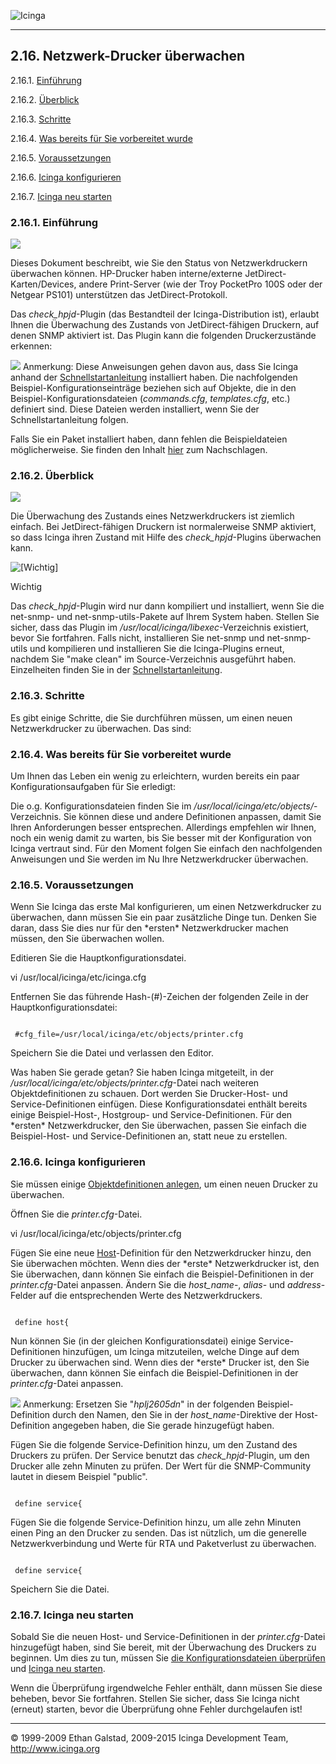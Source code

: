  ![Icinga](../images/logofullsize.png "Icinga") 

* * * * *

2.16. Netzwerk-Drucker überwachen
---------------------------------

2.16.1. [Einführung](monitoring-printers.md#introduction)

2.16.2. [Überblick](monitoring-printers.md#overview)

2.16.3. [Schritte](monitoring-printers.md#steps)

2.16.4. [Was bereits für Sie vorbereitet
wurde](monitoring-printers.md#whatsdone)

2.16.5. [Voraussetzungen](monitoring-printers.md#prerequisites)

2.16.6. [Icinga konfigurieren](monitoring-printers.md#configicinga)

2.16.7. [Icinga neu starten](monitoring-printers.md#restarticinga)

### 2.16.1. Einführung

![](../images/printer.png)

Dieses Dokument beschreibt, wie Sie den Status von Netzwerkdruckern
überwachen können. HP-Drucker haben interne/externe
JetDirect-Karten/Devices, andere Print-Server (wie der Troy PocketPro
100S oder der Netgear PS101) unterstützen das JetDirect-Protokoll.

Das *check\_hpjd*-Plugin (das Bestandteil der Icinga-Distribution ist),
erlaubt Ihnen die Überwachung des Zustands von JetDirect-fähigen
Druckern, auf denen SNMP aktiviert ist. Das Plugin kann die folgenden
Druckerzustände erkennen:










![](../images/note.gif) Anmerkung: Diese Anweisungen gehen davon aus,
dass Sie Icinga anhand der
[Schnellstartanleitung](quickstart.md "2.3. Schnellstart-Installationsanleitungen")
installiert haben. Die nachfolgenden Beispiel-Konfigurationseinträge
beziehen sich auf Objekte, die in den Beispiel-Konfigurationsdateien
(*commands.cfg*, *templates.cfg*, etc.) definiert sind. Diese Dateien
werden installiert, wenn Sie der Schnellstartanleitung folgen.

Falls Sie ein Paket installiert haben, dann fehlen die Beispieldateien
möglicherweise. Sie finden den Inhalt
[hier](sample-config.md "13.1. Beispielkonfigurationsdateien und Definitionen")
zum Nachschlagen.

### 2.16.2. Überblick

![](../images/monitoring-printers.png)

Die Überwachung des Zustands eines Netzwerkdruckers ist ziemlich
einfach. Bei JetDirect-fähigen Druckern ist normalerweise SNMP
aktiviert, so dass Icinga ihren Zustand mit Hilfe des
*check\_hpjd*-Plugins überwachen kann.

![[Wichtig]](../images/important.png)

Wichtig

Das *check\_hpjd*-Plugin wird nur dann kompiliert und installiert, wenn
Sie die net-snmp- und net-snmp-utils-Pakete auf Ihrem System haben.
Stellen Sie sicher, dass das Plugin im
*/usr/local/icinga/libexec*-Verzeichnis existiert, bevor Sie fortfahren.
Falls nicht, installieren Sie net-snmp und net-snmp-utils und
kompilieren und installieren Sie die Icinga-Plugins erneut, nachdem Sie
"make clean" im Source-Verzeichnis ausgeführt haben. Einzelheiten finden
Sie in der
[Schnellstartanleitung](quickstart-icinga.md "2.4. Icinga-Schnellstart auf Linux").

### 2.16.3. Schritte

Es gibt einige Schritte, die Sie durchführen müssen, um einen neuen
Netzwerkdrucker zu überwachen. Das sind:




### 2.16.4. Was bereits für Sie vorbereitet wurde

Um Ihnen das Leben ein wenig zu erleichtern, wurden bereits ein paar
Konfigurationsaufgaben für Sie erledigt:



Die o.g. Konfigurationsdateien finden Sie im
*/usr/local/icinga/etc/objects/*-Verzeichnis. Sie können diese und
andere Definitionen anpassen, damit Sie Ihren Anforderungen besser
entsprechen. Allerdings empfehlen wir Ihnen, noch ein wenig damit zu
warten, bis Sie besser mit der Konfiguration von Icinga vertraut sind.
Für den Moment folgen Sie einfach den nachfolgenden Anweisungen und Sie
werden im Nu Ihre Netzwerkdrucker überwachen.

### 2.16.5. Voraussetzungen

Wenn Sie Icinga das erste Mal konfigurieren, um einen Netzwerkdrucker zu
überwachen, dann müssen Sie ein paar zusätzliche Dinge tun. Denken Sie
daran, dass Sie dies nur für den \*ersten\* Netzwerkdrucker machen
müssen, den Sie überwachen wollen.

Editieren Sie die Hauptkonfigurationsdatei.

 vi /usr/local/icinga/etc/icinga.cfg
</code></pre>

Entfernen Sie das führende Hash-(\#)-Zeichen der folgenden Zeile in der
Hauptkonfigurationsdatei:

<pre><code>
 #cfg_file=/usr/local/icinga/etc/objects/printer.cfg
</code></pre>

Speichern Sie die Datei und verlassen den Editor.

Was haben Sie gerade getan? Sie haben Icinga mitgeteilt, in der
*/usr/local/icinga/etc/objects/printer.cfg*-Datei nach weiteren
Objektdefinitionen zu schauen. Dort werden Sie Drucker-Host- und
Service-Definitionen einfügen. Diese Konfigurationsdatei enthält bereits
einige Beispiel-Host-, Hostgroup- und Service-Definitionen. Für den
\*ersten\* Netzwerkdrucker, den Sie überwachen, passen Sie einfach die
Beispiel-Host- und Service-Definitionen an, statt neue zu erstellen.

### 2.16.6. Icinga konfigurieren

Sie müssen einige [Objektdefinitionen
anlegen](objectdefinitions.md "3.4. Objektdefinitionen"), um einen
neuen Drucker zu überwachen.

Öffnen Sie die *printer.cfg*-Datei.

 vi /usr/local/icinga/etc/objects/printer.cfg
</code></pre>

Fügen Sie eine neue
[Host](objectdefinitions.md#objectdefinitions-host)-Definition für den
Netzwerkdrucker hinzu, den Sie überwachen möchten. Wenn dies der
\*erste\* Netzwerkdrucker ist, den Sie überwachen, dann können Sie
einfach die Beispiel-Definitionen in der *printer.cfg*-Datei anpassen.
Ändern Sie die *host\_name*-, *alias*- und *address*-Felder auf die
entsprechenden Werte des Netzwerkdruckers.

<pre><code>
 define host{
</code></pre>

Nun können Sie (in der gleichen Konfigurationsdatei) einige
Service-Definitionen hinzufügen, um Icinga mitzuteilen, welche Dinge auf
dem Drucker zu überwachen sind. Wenn dies der \*erste\* Drucker ist, den
Sie überwachen, dann können Sie einfach die Beispiel-Definitionen in der
*printer.cfg*-Datei anpassen.

![](../images/note.gif) Anmerkung: Ersetzen Sie "*hplj2605dn*" in der
folgenden Beispiel-Definition durch den Namen, den Sie in der
*host\_name*-Direktive der Host-Definition angegeben haben, die Sie
gerade hinzugefügt haben.

Fügen Sie die folgende Service-Definition hinzu, um den Zustand des
Druckers zu prüfen. Der Service benutzt das *check\_hpjd*-Plugin, um den
Drucker alle zehn Minuten zu prüfen. Der Wert für die SNMP-Community
lautet in diesem Beispiel "public".

<pre><code>
 define service{
</code></pre>

Fügen Sie die folgende Service-Definition hinzu, um alle zehn Minuten
einen Ping an den Drucker zu senden. Das ist nützlich, um die generelle
Netzwerkverbindung und Werte für RTA und Paketverlust zu überwachen.

<pre><code>
 define service{
</code></pre>

Speichern Sie die Datei.

### 2.16.7. Icinga neu starten

Sobald Sie die neuen Host- und Service-Definitionen in der
*printer.cfg*-Datei hinzugefügt haben, sind Sie bereit, mit der
Überwachung des Druckers zu beginnen. Um dies zu tun, müssen Sie [die
Konfigurationsdateien
überprüfen](verifyconfig.md "4.1. Überprüfen Ihrer Icinga-Konfiguration")
und [Icinga neu
starten](startstop.md "4.2. Icinga starten und stoppen").

Wenn die Überprüfung irgendwelche Fehler enthält, dann müssen Sie diese
beheben, bevor Sie fortfahren. Stellen Sie sicher, dass Sie Icinga nicht
(erneut) starten, bevor die Überprüfung ohne Fehler durchgelaufen ist!

* * * * *


© 1999-2009 Ethan Galstad, 2009-2015 Icinga Development Team,
http://www.icinga.org
